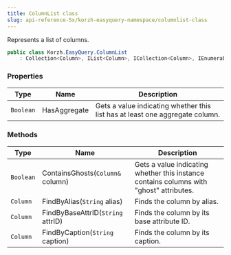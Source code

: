 ```yaml
---
title: ColumnList class
slug: api-reference-5x/korzh-easyquery-namespace/columnlist-class
---
```


Represents a list of columns.
```csharp
public class Korzh.EasyQuery.ColumnList
    : Collection<Column>, IList<Column>, ICollection<Column>, IEnumerable<Column>, IEnumerable, IList, ICollection, IReadOnlyList<Column>, IReadOnlyCollection<Column>

```

### Properties

| Type | Name | Description | 
| --- | --- | --- | 
| `Boolean` | HasAggregate | Gets a value indicating whether this list has at least one aggregate column. | 


### Methods

| Type | Name | Description | 
| --- | --- | --- | 
| `Boolean` | ContainsGhosts(`Column&` column) | Gets a value indicating whether this instance contains columns with "ghost" attributes. | 
| `Column` | FindByAlias(`String` alias) | Finds the column by alias. | 
| `Column` | FindByBaseAttrID(`String` attrID) | Finds the column by its base attribute ID. | 
| `Column` | FindByCaption(`String` caption) | Finds the column by its caption. |
